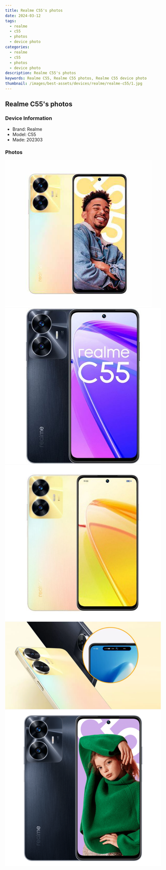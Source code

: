 ```yaml
---
title: Realme C55's photos
date: 2024-03-12
tags: 
  - realme
  - c55
  - photos
  - device photo
categories: 
  - realme
  - c55
  - photos
  - device photo
description: Realme C55's photos
keywords: Realme C55, Realme C55 photos, Realme C55 device photo
thumbnail: /images/best-assets/devices/realme/realme-c55/1.jpg
---
```


## Realme C55's photos

### Device Information

- Brand: Realme
- Model: C55
- Made: 202303

### Photos

![/images/best-assets/devices/realme/realme-c55/1.jpg](/images/best-assets/devices/realme/realme-c55/1.jpg)
![/images/best-assets/devices/realme/realme-c55/2.jpg](/images/best-assets/devices/realme/realme-c55/2.jpg)
![/images/best-assets/devices/realme/realme-c55/3.jpg](/images/best-assets/devices/realme/realme-c55/3.jpg)
![/images/best-assets/devices/realme/realme-c55/4.jpg](/images/best-assets/devices/realme/realme-c55/4.jpg)
![/images/best-assets/devices/realme/realme-c55/5.jpg](/images/best-assets/devices/realme/realme-c55/5.jpg)
